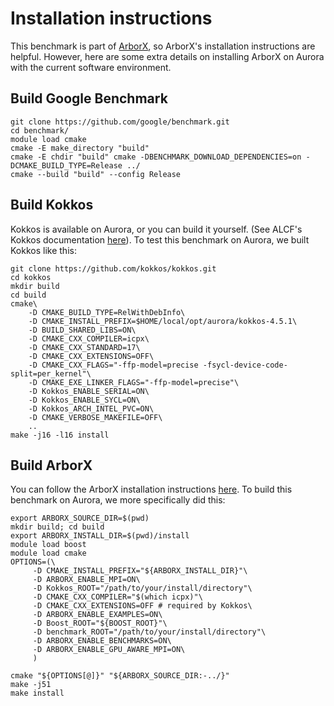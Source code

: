 # Installation instructions
This benchmark is part of [ArborX](https://github.com/arborx/ArborX/), so ArborX's installation instructions are helpful. However, here are some extra details on installing ArborX on Aurora with the current software environment.

## Build Google Benchmark
```
git clone https://github.com/google/benchmark.git
cd benchmark/
module load cmake
cmake -E make_directory "build"
cmake -E chdir "build" cmake -DBENCHMARK_DOWNLOAD_DEPENDENCIES=on -DCMAKE_BUILD_TYPE=Release ../
cmake --build "build" --config Release
```

## Build Kokkos
Kokkos is available on Aurora, or you can build it yourself. (See ALCF's Kokkos documentation [here](https://docs.alcf.anl.gov/aurora/programming-models/kokkos-aurora/#building-a-kokkos-application-using-cmake)).
To test this benchmark on Aurora, we built Kokkos like this:
```
git clone https://github.com/kokkos/kokkos.git
cd kokkos
mkdir build
cd build
cmake\
    -D CMAKE_BUILD_TYPE=RelWithDebInfo\
    -D CMAKE_INSTALL_PREFIX=$HOME/local/opt/aurora/kokkos-4.5.1\
    -D BUILD_SHARED_LIBS=ON\
    -D CMAKE_CXX_COMPILER=icpx\
    -D CMAKE_CXX_STANDARD=17\
    -D CMAKE_CXX_EXTENSIONS=OFF\
    -D CMAKE_CXX_FLAGS="-ffp-model=precise -fsycl-device-code-split=per_kernel"\
    -D CMAKE_EXE_LINKER_FLAGS="-ffp-model=precise"\
    -D Kokkos_ENABLE_SERIAL=ON\
    -D Kokkos_ENABLE_SYCL=ON\
    -D Kokkos_ARCH_INTEL_PVC=ON\
    -D CMAKE_VERBOSE_MAKEFILE=OFF\
    ..
make -j16 -l16 install
```

## Build ArborX
You can follow the ArborX installation instructions [here](https://github.com/arborx/ArborX/wiki/Build). To build this benchmark on Aurora, we more specifically did this:
```
export ARBORX_SOURCE_DIR=$(pwd)
mkdir build; cd build
export ARBORX_INSTALL_DIR=$(pwd)/install
module load boost 
module load cmake
OPTIONS=(\
     -D CMAKE_INSTALL_PREFIX="${ARBORX_INSTALL_DIR}"\
     -D ARBORX_ENABLE_MPI=ON\
     -D Kokkos_ROOT="/path/to/your/install/directory"\
     -D CMAKE_CXX_COMPILER="$(which icpx)"\
     -D CMAKE_CXX_EXTENSIONS=OFF # required by Kokkos\
     -D ARBORX_ENABLE_EXAMPLES=ON\
     -D Boost_ROOT="${BOOST_ROOT}"\
     -D benchmark_ROOT="/path/to/your/install/directory"\
     -D ARBORX_ENABLE_BENCHMARKS=ON\
     -D ARBORX_ENABLE_GPU_AWARE_MPI=ON\
     )

cmake "${OPTIONS[@]}" "${ARBORX_SOURCE_DIR:-../}"
make -j51
make install
```
